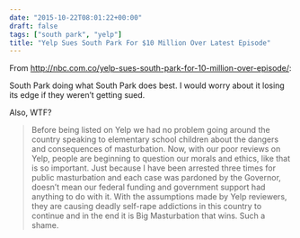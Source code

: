 ```yaml
---
date: "2015-10-22T08:01:22+00:00"
draft: false
tags: ["south park", "yelp"]
title: "Yelp Sues South Park For $10 Million Over Latest Episode"
---
```

From http://nbc.com.co/yelp-sues-south-park-for-10-million-over-episode/:



South Park doing what South Park does best. I would worry about it losing its edge if they weren’t getting sued.

Also, WTF?

> Before being listed on Yelp we had no problem going around the country speaking to elementary school children about the dangers and consequences of masturbation. Now, with our poor reviews on Yelp, people are beginning to question our morals and ethics, like that is so important. Just because I have been arrested three times for public masturbation and each case was pardoned by the Governor, doesn’t mean our federal funding and government support had anything to do with it. With the assumptions made by Yelp reviewers, they are causing deadly self-rape addictions in this country to continue and in the end it is Big Masturbation that wins. Such a shame.

